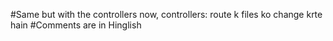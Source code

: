 #Same but with the controllers now, controllers: route k files ko change krte hain
#Comments are in Hinglish
